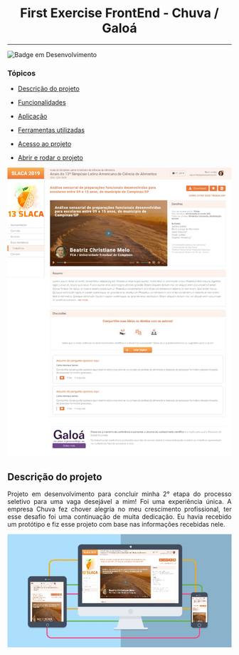<h1 align="center"> First Exercise FrontEnd - Chuva / Galoá </h1>



<hr>

![Badge em Desenvolvimento](http://img.shields.io/static/v1?label=STATUS&message=EM%20DESENVOLVIMENTO&color=GREEN&style=for-the-badge)

### Tópicos 

- [Descrição do projeto](#descrição-do-projeto)

- [Funcionalidades](#funcionalidades)

- [Aplicação](#aplicação)

- [Ferramentas utilizadas](#ferramentas-utilizadas)

- [Acesso ao projeto](#acesso-ao-projeto)

- [Abrir e rodar o projeto](#abrir-e-rodar-o-projeto)

<p align="center">
   <img src="images/captura-da-web.jpeg"/>
</p>


## Descrição do projeto 

<p align="justify">
 Projeto em desenvolvimento para concluir minha 2° etapa do processo seletivo para uma vaga desejável a mim! Foi uma experiência única. A empresa Chuva fez chover alegria no meu crescimento profissional, ter esse desafio foi uma continuação de muita dedicação. 
 Eu havia recebido um protótipo e fiz esse projeto com base nas informações recebidas nele. 

![Descrição do projeto com responsividade.](images/responsive-image.jpg)
</p>
